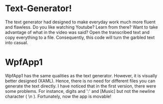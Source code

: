 # Text-Generator!
The text generator had designed to make everyday work much more fluent and flawless. Do you like watching Youtube? Learn from there? Want to take advantage of what in the video was said? Open the transcribed text and copy everything to a file. Consequently, this code will turn the garbled text into casual.

# WpfApp1
WpfApp1 has the same qualities as the text generator. However, it is visually better designed (XAML). Hence, there is no need for different files you can generate the text directly. I have noticed that in the first version, there were some problems. For instance, digits and ':' and [Music] but not the newline character ( \n ). Fortunately, now the app is movable!
